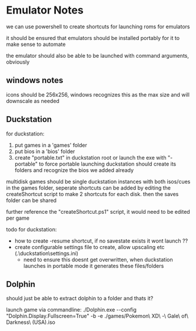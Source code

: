 # Emulator Notes

we can use powershell to create shortcuts for launching roms for emulators

it should be ensured that emulators should be installed portably for it to make sense to automate

the emulator should also be able to be launched with command arguments, obviously

## windows notes

icons should be 256x256, windows recognizes this as the max size and will downscale as needed

## Duckstation

for duckstation:
1. put games in a 'games' folder
2. put bios in a 'bios' folder
3. create "portable.txt" in duckstation root or launch the exe with "-portable" to force portable
launching duckstation should create its folders and recognize the bios we added already

multidisk games should be single duckstation instances with both isos/cues in the games folder, seperate shortcuts can be added by editing the createShortcut script to make 2 shortcuts for each disk. then the saves folder can be shared

further reference the "createShortcut.ps1" script, it would need to be edited per game

todo for duckstation:
- how to create -resume shortcut, if no savestate exists it wont launch ??
- create configurable settings file to create, allow upscaling etc (.\duckstation\settings.ini)
	- need to ensure this doesnt get overwritten, when duckstation launches in portable mode it generates these files/folders

## Dolphin

should just be able to extract dolphin to a folder and thats it?

launch game via commandline:
./Dolphin.exe --config "Dolphin.Display.Fullscreen=True" -b -e ./games/Pokemon\ XD\ -\ Gale\ of\ Darkness\ \(USA\).iso
